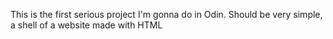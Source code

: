 This is the first serious project I'm gonna do in Odin. Should be very simple, a shell of a website made with HTML
